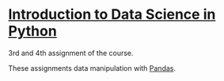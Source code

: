 # [Introduction to Data Science in Python](https://www.coursera.org/learn/python-data-analysis)

3rd and 4th assignment of the course.

These assignments data manipulation with [Pandas](https://pandas.pydata.org/).
